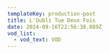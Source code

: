 ```yaml
---
templateKey: production-post
title: L'Oubli Tue Deux Fois
date: 2024-09-16T22:56:38.889Z
vod_list:
  - vod_text: VOD
---
```

